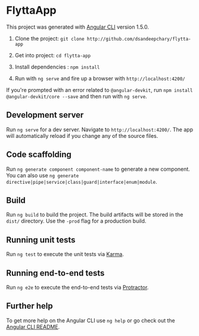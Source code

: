 # FlyttaApp

This project was generated with [Angular CLI](https://github.com/angular/angular-cli) version 1.5.0.

   1. Clone the project:      `git clone http://github.com/dsandeepchary/flytta-app`
   
   2. Get into project:      `cd flytta-app`
   
   3. Install dependencies : `npm install`
   
   4. Run with `ng serve` and fire up a browser with `http://localhost:4200/`

If you're prompted with an error related to `@angular-devkit`, run `npm install @angular-devkit/core --save` and then run with `ng serve`.


## Development server

Run `ng serve` for a dev server. Navigate to `http://localhost:4200/`. The app will automatically reload if you change any of the source files.

## Code scaffolding

Run `ng generate component component-name` to generate a new component. You can also use `ng generate directive|pipe|service|class|guard|interface|enum|module`.

## Build

Run `ng build` to build the project. The build artifacts will be stored in the `dist/` directory. Use the `-prod` flag for a production build.

## Running unit tests

Run `ng test` to execute the unit tests via [Karma](https://karma-runner.github.io).

## Running end-to-end tests

Run `ng e2e` to execute the end-to-end tests via [Protractor](http://www.protractortest.org/).

## Further help

To get more help on the Angular CLI use `ng help` or go check out the [Angular CLI README](https://github.com/angular/angular-cli/blob/master/README.md).
